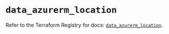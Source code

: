 # `data_azurerm_location`

Refer to the Terraform Registry for docs: [`data_azurerm_location`](https://registry.terraform.io/providers/hashicorp/azurerm/3.107.0/docs/data-sources/location).
